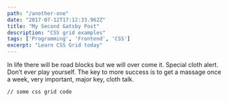 ```yaml
---
path: "/another-one"
date: "2017-07-12T17:12:33.962Z"
title: "My Second Gatsby Post"
description: "CSS grid examples"
tags: ['Programming', 'Frontend', 'CSS']
excerpt: "Learn CSS Grid today"
---
```


In life there will be road blocks but we will over come it. Special cloth alert. Don’t ever play yourself. The key to more success is to get a massage once a week, very important, major key, cloth talk. 


 <pre><code>// some css grid code </code></pre>


